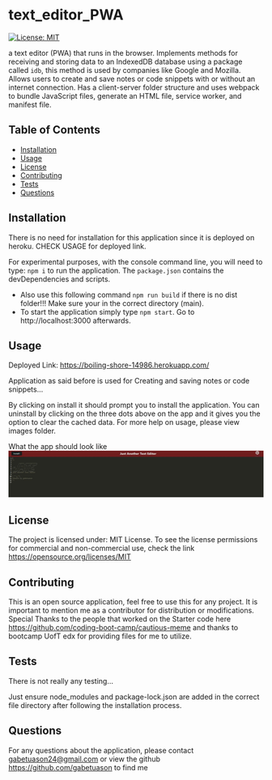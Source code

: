 # text_editor_PWA

[![License: MIT](https://img.shields.io/badge/License-MIT-yellow.svg)](https://opensource.org/licenses/MIT)

a text editor (PWA) that runs in the browser. Implements methods for receiving and storing data to an IndexedDB database using a package called `idb`, this method is used by companies like Google and Mozilla. Allows users to create and save notes or code snippets with or without an internet connection. Has a client-server folder structure and uses webpack to bundle JavaScript files, generate an HTML file, service worker, and manifest file. 

## Table of Contents

- [Installation](#installation)
- [Usage](#usage)
- [License](#license)
- [Contributing](#contributing)
- [Tests](#tests)
- [Questions](#questions)

## Installation

There is no need for installation for this application since it is deployed on heroku. CHECK USAGE for deployed link.

For experimental purposes, with the console command line, you will need to type: `npm i` to run the application. The `package.json` contains the devDependencies and scripts.

- Also use this following command `npm run build` if there is no dist folder!!! Make sure your in the correct directory (main).
- To start the application simply type `npm start`. Go to http://localhost:3000 afterwards.


## Usage

Deployed Link: https://boiling-shore-14986.herokuapp.com/ 

Application as said before is used for Creating and saving notes or code snippets... 

By clicking on install it should prompt you to install the application. You can uninstall by clicking on the three dots above on the app and it gives you the option to clear the cached data. For more help on usage, please view images folder. 

What the app should look like
![screenshot](https://github.com/gabetuason/text_editor_PWA/blob/main/images/text_editor_PWA.JPG)

## License

The project is licensed under: MIT License. To see the license permissions for commercial and non-commercial use, check the link https://opensource.org/licenses/MIT

## Contributing

This is an open source application, feel free to use this for any project. It is important to mention me as a contributor for distribution or modifications. Special Thanks to the people that worked on the Starter code here https://github.com/coding-boot-camp/cautious-meme and thanks to bootcamp UofT edx for providing files for me to utilize.
  
## Tests

There is not really any testing...

Just ensure node_modules and package-lock.json are added in the correct file directory after following the installation process.  

## Questions

For any questions about the application, please contact gabetuason24@gmail.com or view the github https://github.com/gabetuason to find me
